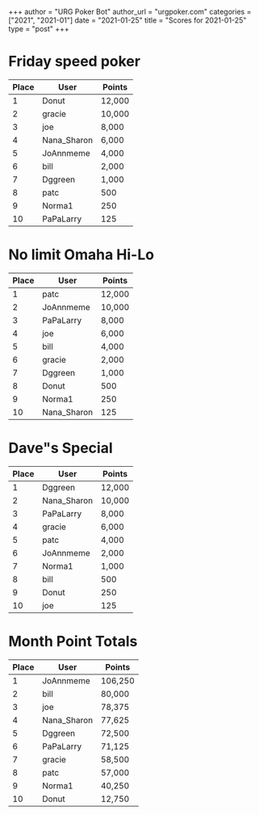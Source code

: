 +++
author = "URG Poker Bot"
author_url = "urgpoker.com"
categories = ["2021", "2021-01"]
date = "2021-01-25"
title = "Scores for 2021-01-25"
type = "post"
+++
# Friday speed poker

| Place | User | Points |
|-------|------|--------|
| 1 | Donut | 12,000 |
| 2 | gracie | 10,000 |
| 3 | joe | 8,000 |
| 4 | Nana_Sharon | 6,000 |
| 5 | JoAnnmeme | 4,000 |
| 6 | bill | 2,000 |
| 7 | Dggreen | 1,000 |
| 8 | patc | 500 |
| 9 | Norma1 | 250 |
| 10 | PaPaLarry | 125 |

# No limit Omaha Hi-Lo

| Place | User | Points |
|-------|------|--------|
| 1 | patc | 12,000 |
| 2 | JoAnnmeme | 10,000 |
| 3 | PaPaLarry | 8,000 |
| 4 | joe | 6,000 |
| 5 | bill | 4,000 |
| 6 | gracie | 2,000 |
| 7 | Dggreen | 1,000 |
| 8 | Donut | 500 |
| 9 | Norma1 | 250 |
| 10 | Nana_Sharon | 125 |

# Dave"s Special

| Place | User | Points |
|-------|------|--------|
| 1 | Dggreen | 12,000 |
| 2 | Nana_Sharon | 10,000 |
| 3 | PaPaLarry | 8,000 |
| 4 | gracie | 6,000 |
| 5 | patc | 4,000 |
| 6 | JoAnnmeme | 2,000 |
| 7 | Norma1 | 1,000 |
| 8 | bill | 500 |
| 9 | Donut | 250 |
| 10 | joe | 125 |

# Month Point Totals

| Place | User | Points |
|-------|------|--------|
| 1 | JoAnnmeme | 106,250 |
| 2 | bill | 80,000 |
| 3 | joe | 78,375 |
| 4 | Nana_Sharon | 77,625 |
| 5 | Dggreen | 72,500 |
| 6 | PaPaLarry | 71,125 |
| 7 | gracie | 58,500 |
| 8 | patc | 57,000 |
| 9 | Norma1 | 40,250 |
| 10 | Donut | 12,750 |
